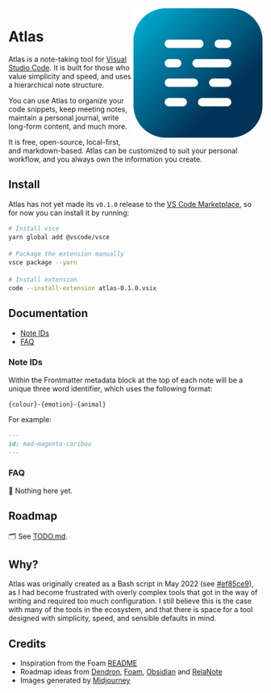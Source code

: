 <img src="./assets/icon-256px.png" alt="Icon" align="right">

# Atlas <!-- omit from toc -->

Atlas is a note-taking tool for [Visual Studio Code](https://code.visualstudio.com). It is built for
those who value simplicity and speed, and uses a hierarchical note structure.

You can use Atlas to organize your code snippets, keep meeting notes, maintain a personal journal,
write long-form content, and much more.

It is free, open-source, local-first, and markdown-based. Atlas can be customized to suit your
personal workflow, and you always own the information you create.

## Install <!-- omit from toc -->

Atlas has not yet made its `v0.1.0` release to the
[VS Code Marketplace](https://marketplace.visualstudio.com), so for now you can install it by
running:

```bash
# Install vsce
yarn global add @vscode/vsce

# Package the extension manually
vsce package --yarn

# Install extension
code --install-extension atlas-0.1.0.vsix
```

## Documentation <!-- omit from toc -->

- [Note IDs](#note-ids)
- [FAQ](#faq)

### Note IDs

Within the Frontmatter metadata block at the top of each note will be a unique three word
identifier, which uses the following format:

```
{colour}-{emotion}-{animal}
```

For example:

```md
---
id: mad-magenta-caribou
---
```

### FAQ

📘 Nothing here yet.

## Roadmap <!-- omit from toc -->

🗂 See [TODO.md](https://github.com/revett/atlas/blob/main/TODO.md).

## Why? <!-- omit from toc -->

Atlas was originally created as a Bash script in May 2022 (see
[#ef85ce9](https://github.com/revett/atlas/commit/ef85ce9d70593c8b3dfb8e1c2aab56300bbee959)), as I had
become frustrated with overly complex tools that got in the way of writing and required too much
configuration. I still believe this is the case with many of the tools in the ecosystem, and that
there is space for a tool designed with simplicity, speed, and sensible defaults in mind.

## Credits <!-- omit from toc -->

- Inspiration from the Foam [README](https://github.com/foambubble/foam)
- Roadmap ideas from [Dendron](https://github.com/dendronhq/dendron),
  [Foam](https://github.com/foambubble/foam), [Obsidian](https://github.com/obsidianmd) and
  [RelaNote](https://relanote.com)
- Images generated by [Midjourney](https://www.midjourney.com/showcase)
